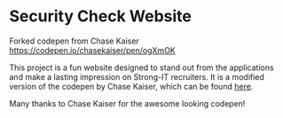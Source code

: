 # Security Check Website

Forked codepen from Chase Kaiser https://codepen.io/chasekaiser/pen/ogXmOK

This project is a fun website designed to stand out from the applications and make a lasting impression on Strong-IT recruiters. It is a modified version of the codepen by Chase Kaiser, which can be found [here](https://codepen.io/chasekaiser/pen/ogXmOK).

Many thanks to Chase Kaiser for the awesome looking codepen!
